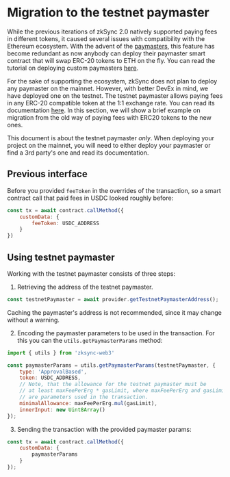 # Migration to the testnet paymaster

While the previous iterations of zkSync 2.0 natively supported paying fees in different tokens, it caused several issues with compatibility with the Ethereum ecosystem. With the advent of the [paymasters](../zksync-v2/aa.md#paymasters), this feature has become redundant as now anybody can deploy their paymaster smart contract that will swap ERC-20 tokens to ETH on the fly. You can read the tutorial on deploying custom paymasters [here](./custom-paymaster-tutorial.md).

For the sake of supporting the ecosystem, zkSync does not plan to deploy any paymaster on the mainnet. However, with better DevEx in mind, we have deployed one on the testnet. The testnet paymaster allows paying fees in any ERC-20 compatible token at the 1:1 exchange rate. You can read its documentation [here](../zksync-v2/aa.md#testnet-paymaster). In this section, we will show a brief example on migration from the old way of paying fees with ERC20 tokens to the new ones.

This document is about the testnet paymaster *only*. When deploying your project on the mainnet, you will need to either deploy your paymaster or find a 3rd party's one and read its documentation.

## Previous interface

Before you provided `feeToken` in the overrides of the transaction, so a smart contract call that paid fees in USDC looked roughly before:

```js
const tx = await contract.callMethod({
    customData: {
        feeToken: USDC_ADDRESS
    }
}) 
```

## Using testnet paymaster

Working with the testnet paymaster consists of three steps:

1. Retrieving the address of the testnet paymaster.

```js
const testnetPaymaster = await provider.getTestnetPaymasterAddress();
```

Caching the paymaster's address is not recommended, since it may change without a warning.

2. Encoding the paymaster parameters to be used in the transaction. For this you can the `utils.getPaymasterParams` method:

```js
import { utils } from 'zksync-web3'

const paymasterParams = utils.getPaymasterParams(testnetPaymaster, {
    type: 'ApprovalBased',
    token: USDC_ADDRESS,
    // Note, that the allowance for the testnet paymaster must be
    // at least maxFeePerErg * gasLimit, where maxFeePerErg and gasLimit
    // are parameters used in the transaction.
    minimalAllowance: maxFeePerErg.mul(gasLimit),
    innerInput: new Uint8Array()
});
```

3. Sending the transaction with the provided paymaster params:

```js
const tx = await contract.callMethod({
    customData: {
        paymasterParams
    }
});
```
